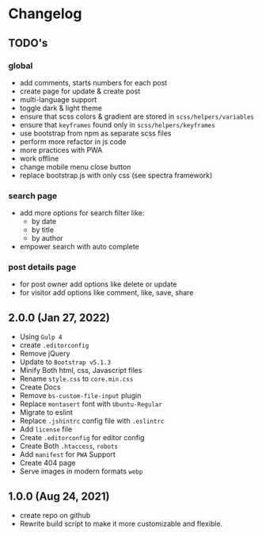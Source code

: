 # Changelog

## TODO's

### global

- add comments, starts numbers for each post
- create page for update & create post
- multi-language support
- toggle dark & light theme
- ensure that scss colors & gradient are stored in `scss/helpers/variables`
- ensure that `keyframes` found only in `scss/helpers/keyframes`
- use bootstrap from npm as separate scss files
- perform more refactor in js code
- more practices with PWA
- work offline
- change mobile menu close button
- replace bootstrap.js with only css (see spectra framework)

### search page

- add more options for search filter like:
  - by date
  - by title
  - by author
- empower search with auto complete

### post details page

- for post owner add options like delete or update
- for visitor add options like comment, like, save, share

## 2.0.0 (Jan 27, 2022)

- Using `Gulp 4`
- create `.editorconfig`
- Remove jQuery
- Update to `Bootstrap v5.1.3`
- Minify Both html, css, Javascript files
- Rename `style.css` to `core.min.css`
- Create Docs
- Remove `bs-custom-file-input` plugin
- Replace `montasert` font with `Ubuntu-Regular`
- Migrate to eslint
- Replace `.jshintrc` config file with `.eslintrc`
- Add `license` file
- Create `.editorconfig` for editor config
- Create  Both `.htaccess`, `robots`
- Add `manifest` for `PWA` Support
- Create 404 page
- Serve images in modern formats `webp`

## 1.0.0 (Aug 24, 2021)

- create repo on github
- Rewrite build script to make it more customizable and flexible.
